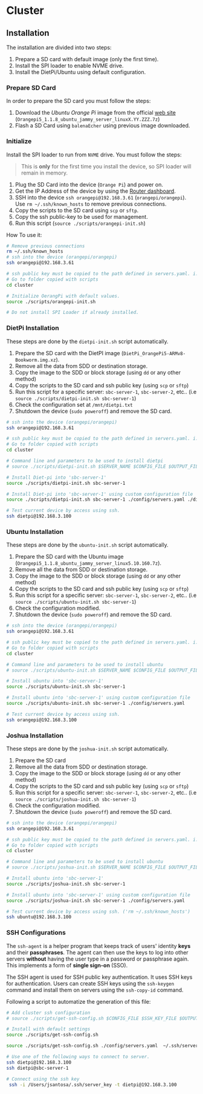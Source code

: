 # Cluster

## Installation

The installation are divided into two steps:

1. Prepare a SD card with default image (only the first time).
2. Install the SPI loader to enable NVME drive.
3. Install the DietPi/Ubuntu using default configuration.

### Prepare SD Card

In order to prepare the SD card you must follow the steps:

1. Download the *Ubuntu Orange Pi* image from the official [web site](http://www.orangepi.org/html/hardWare/computerAndMicrocontrollers/service-and-support/Orange-pi-5.html) (`Orangepi5_1.1.8_ubuntu_jammy_server_linuxX.YY.ZZZ.7z`)
2. Flash a SD Card using `balenaEcher` using previous image downloaded.

### Initialize

Install the SPI loader to run from `NVME` drive. You must follow the steps:

> This is **only** for the first time you install the device, so SPI loader will remain in memory.

1. Plug the SD Card into the device (`Orange Pi`) and power on.
2. Get the IP Address of the device by using the [Router dashboard](http://192.168.3.1/).
3. SSH into the device `ssh orangepi@192.168.3.61` (`orangepi/orangepi`). Use `rm ~/.ssh/known_hosts` to remove previous connections.
4. Copy the scripts to the SD card using `scp` or `sftp`.
5. Copy the ssh public-key to be used for management.
6. Run this script (`source ./scripts/orangepi-init.sh`)

How To use it:

```bash
# Remove previous connections
rm ~/.ssh/known_hosts
# ssh into the device (orangepi/orangepi)
ssh orangepi@192.168.3.61

# ssh public key must be copied to the path defined in servers.yaml. i.e "$HOME/.ssh/server_key.pub"
# Go to folder copied with scripts
cd cluster

# Initialize OerangPi with default values.
source ./scripts/orangepi-init.sh

# Do not install SPI Loader if already installed.
```

### DietPi Installation

These steps are done by the `dietpi-init.sh` script automatically.

1. Prepare the SD card with the DietPI image (`DietPi_OrangePi5-ARMv8-Bookworm.img.xz`).
2. Remove all the data from SDD or destination storage.
3. Copy the image to the SDD or block storage (using `dd` or any other method)
4. Copy the scripts to the SD card and ssh public key (using `scp` or `sftp`)
5. Run this script for a specific server: `sbc-server-1`, `sbc-server-2`, etc.. (i.e `source ./scripts/dietpi-init.sh sbc-server-1`)
6. Check the configuration set at `/mnt/dietpi.txt`
7. Shutdown the device (`sudo poweroff`) and remove the SD card.

```bash
# ssh into the device (orangepi/orangepi)
ssh orangepi@192.168.3.61

# ssh public key must be copied to the path defined in servers.yaml. i.e "$HOME/.ssh/server_key.pub"
# Go to folder copied with scripts
cd cluster

# Command line and parameters to be used to install dietpi
# source ./scripts/dietpi-init.sh $SERVER_NAME $CONFIG_FILE $OUTPUT_FILE

# Install Diet-pi into 'sbc-server-1'
source ./scripts/dietpi-init.sh sbc-server-1

# Install Diet-pi into 'sbc-server-1' using custom configuration file
source ./scripts/dietpi-init.sh sbc-server-1 ./config/servers.yaml ./dietpi.txt

# Test current device by access using ssh.
ssh dietpi@192.168.3.100
```

### Ubuntu Installation

These steps are done by the `ubuntu-init.sh` script automatically.

1. Prepare the SD card with the Ubuntu image (`Orangepi5_1.1.8_ubuntu_jammy_server_linux5.10.160.7z`).
2. Remove all the data from SDD or destination storage.
3. Copy the image to the SDD or block storage (using `dd` or any other method)
4. Copy the scripts to the SD card and ssh public key (using `scp` or `sftp`)
5. Run this script for a specific server: `sbc-server-1`, `sbc-server-2`, etc.. (i.e `source ./scripts/ubuntu-init.sh sbc-server-1`)
6. Check the configuration modified.
7. Shutdown the device (`sudo poweroff`) and remove the SD card.

```bash
# ssh into the device (orangepi/orangepi)
ssh orangepi@192.168.3.61

# ssh public key must be copied to the path defined in servers.yaml. i.e "$HOME/.ssh/server_key.pub"
# Go to folder copied with scripts
cd cluster

# Command line and parameters to be used to install ubuntu
# source ./scripts/ubuntu-init.sh $SERVER_NAME $CONFIG_FILE $OUTPUT_FILE

# Install ubuntu into 'sbc-server-1'
source ./scripts/ubuntu-init.sh sbc-server-1

# Install ubuntu into 'sbc-server-1' using custom configuration file
source ./scripts/ubuntu-init.sh sbc-server-1 ./config/servers.yaml

# Test current device by access using ssh.
ssh orangepi@192.168.3.100
```

### Joshua Installation

These steps are done by the `joshua-init.sh` script automatically.

1. Prepare the SD card
2. Remove all the data from SDD or destination storage.
3. Copy the image to the SDD or block storage (using `dd` or any other method)
4. Copy the scripts to the SD card and ssh public key (using `scp` or `sftp`)
5. Run this script for a specific server: `sbc-server-1`, `sbc-server-2`, etc.. (i.e `source ./scripts/joshua-init.sh sbc-server-1`)
6. Check the configuration modified.
7. Shutdown the device (`sudo poweroff`) and remove the SD card.

```bash
# ssh into the device (orangepi/orangepi)
ssh orangepi@192.168.3.61

# ssh public key must be copied to the path defined in servers.yaml. i.e "$HOME/.ssh/server_key.pub"
# Go to folder copied with scripts
cd cluster

# Command line and parameters to be used to install ubuntu
# source ./scripts/joshua-init.sh $SERVER_NAME $CONFIG_FILE $OUTPUT_FILE

# Install ubuntu into 'sbc-server-1'
source ./scripts/joshua-init.sh sbc-server-1

# Install ubuntu into 'sbc-server-1' using custom configuration file
source ./scripts/joshua-init.sh sbc-server-1 ./config/servers.yaml

# Test current device by access using ssh. ('rm ~/.ssh/known_hosts')
ssh ubuntu@192.168.3.100
```

### SSH Configurations

The `ssh-agent` is a helper program that keeps track of users' identity **keys** and their **passphrases**. The agent can then use the keys to log into other servers **without** having the user type in a password or passphrase again. This implements a form of **single sign-on** (SSO).

The SSH agent is used for SSH public key authentication. It uses SSH keys for authentication. Users can create SSH keys using the `ssh-keygen` command and install them on servers using the `ssh-copy-id` command.

Following a script to automatize the generation of this file:

```bash
# Add cluster ssh configuration
# source ./scripts/get-ssh-config.sh $CONFIG_FILE $SSH_KEY_FILE $OUTPUT_FILE

# Install with default settings
source ./scripts/get-ssh-config.sh

source ./scripts/get-ssh-config.sh ./config/servers.yaml  ~/.ssh/server_key $HOME/.ssh/ssh_config

# Use one of the following ways to connect to server.
ssh dietpi@192.168.3.100
ssh dietpi@sbc-server-1

# Connect using the ssh key
 ssh -i /Users/jsantosa/.ssh/server_key -t dietpi@192.168.3.100
```
